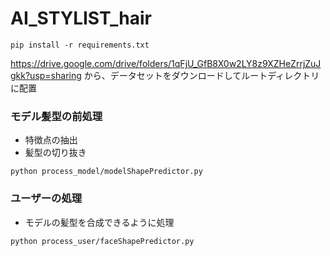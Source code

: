 # AI_STYLIST_hair

```
pip install -r requirements.txt
```
https://drive.google.com/drive/folders/1qFjU_GfB8X0w2LY8z9XZHeZrrjZuJgkk?usp=sharing
から、データセットをダウンロードしてルートディレクトリに配置


### モデル髪型の前処理
* 特徴点の抽出
* 髪型の切り抜き
```
python process_model/modelShapePredictor.py 
```

### ユーザーの処理
* モデルの髪型を合成できるように処理
```
python process_user/faceShapePredictor.py  
```
